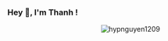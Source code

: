 <!--   ###   Xin chào, Bin đây <img src="https://media.giphy.com/media/mGcNjsfWAjY5AEZNw6/giphy.gif" width="50">
<img alt="GIF" src="https://i.pinimg.com/originals/9e/a7/2e/9ea72ef078139ced289852e8a4ea0c5c.gif" width = 200/>

<hr> -->
   
<h3 title="hehehe"> Hey 👋, I'm Thanh !</h3>

<!-- <a href="https://www.instagram.com/phong.cubu/">
  <img align="left" alt="Phong Instagram" width="24px" src="https://www.acuenergie.com/wp-content/uploads/2018/03/color-1.png" />
</a>

<a href="https://www.facebook.com/profile.php?id=100055180144619">
  <img align="left" alt="Phong Facebook" width="24px" src="https://encrypted-tbn0.gstatic.com/images?q=tbn:ANd9GcTmYxeLpNYGGvjMwSWJplHh98_LGx11BlUb5BAS3VOK0a0rDMdifA1nnnRJQfnhvBvf-kU&usqp=CAU" />
</a>

<br />



<br><hr>
<h3 align="left">👨‍💻 Languages and Frameworks:</h3>
<p>
<img width="50" src="https://raw.githubusercontent.com/github/explore/ccc16358ac4530c6a69b1b80c7223cd2744dea83/topics/php/php.png">
<img width="50" src="https://raw.githubusercontent.com/github/explore/80688e429a7d4ef2fca1e82350fe8e3517d3494d/topics/python/python.png">
<img width="50" src="https://raw.githubusercontent.com/github/explore/80688e429a7d4ef2fca1e82350fe8e3517d3494d/topics/javascript/javascript.png">
<img width="50" src="https://raw.githubusercontent.com/github/explore/80688e429a7d4ef2fca1e82350fe8e3517d3494d/topics/mysql/mysql.png">
<img width="50" src="https://raw.githubusercontent.com/github/explore/80688e429a7d4ef2fca1e82350fe8e3517d3494d/topics/laravel/laravel.png">
<img width="50" src="https://raw.githubusercontent.com/github/explore/80688e429a7d4ef2fca1e82350fe8e3517d3494d/topics/django/django.png">
<img width="50" src="https://raw.githubusercontent.com/github/explore/80688e429a7d4ef2fca1e82350fe8e3517d3494d/topics/html/html.png">
<img width="50" src="https://raw.githubusercontent.com/github/explore/80688e429a7d4ef2fca1e82350fe8e3517d3494d/topics/css/css.png">
</p>

<h3 align="left">🔧 Tools:</h3>
<p>
<img width="50" src="https://i.imgur.com/UMxENh9.png">
<img width="50" src="https://media.macosicons.com/parse/files/macOSicons/40ce146e992ba02d42473b9df6907c28_low_res_PyCharm.png">
<img width="50" src="https://e7.pngegg.com/pngimages/662/600/png-clipart-sublime-text-computer-icons-others-miscellaneous-angle-thumbnail.png">
<img width="50" src="https://raw.githubusercontent.com/github/explore/80688e429a7d4ef2fca1e82350fe8e3517d3494d/topics/git/git.png">
 </p> -->
 
<p align="center">
<img src="https://github-readme-stats.vercel.app/api?username=huuthanh&show_icons=true&theme=dracula&count_private=true" alt="hypnguyen1209">
</p>

<!-- <p align="center">Copyright © 2021 | Bin</p> -->
